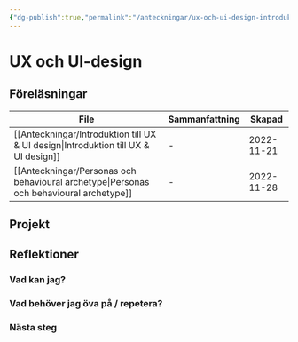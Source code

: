 ```yaml
---
{"dg-publish":true,"permalink":"/anteckningar/ux-och-ui-design-introduktion/"}
---
```



# UX och UI-design
## Föreläsningar
| File                                                                                       | Sammanfattning | Skapad     |
| ------------------------------------------------------------------------------------------ | -------------- | ---------- |
| [[Anteckningar/Introduktion till UX & UI design\|Introduktion till UX & UI design]]     | \-             | 2022-11-21 |
| [[Anteckningar/Personas och behavioural archetype\|Personas och behavioural archetype]] | \-             | 2022-11-28 |



## Projekt

## Reflektioner
### Vad kan jag?
### Vad behöver jag öva på / repetera?
### Nästa steg